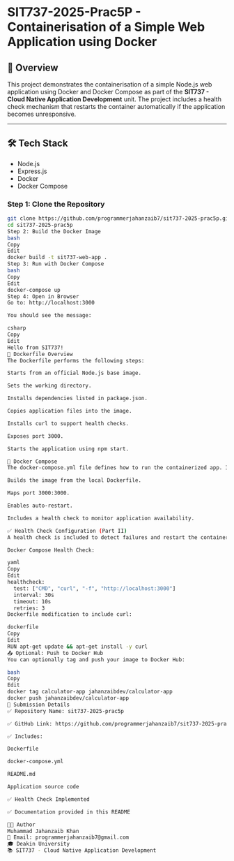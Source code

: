 # SIT737-2025-Prac5P - Containerisation of a Simple Web Application using Docker

## 📝 Overview

This project demonstrates the containerisation of a simple Node.js web application using Docker and Docker Compose as part of the **SIT737 - Cloud Native Application Development** unit. The project includes a health check mechanism that restarts the container automatically if the application becomes unresponsive.

---

## 🛠 Tech Stack

- Node.js
- Express.js
- Docker
- Docker Compose


### Step 1: Clone the Repository

```bash
git clone https://github.com/programmerjahanzaib7/sit737-2025-prac5p.git
cd sit737-2025-prac5p
Step 2: Build the Docker Image
bash
Copy
Edit
docker build -t sit737-web-app .
Step 3: Run with Docker Compose
bash
Copy
Edit
docker-compose up
Step 4: Open in Browser
Go to: http://localhost:3000

You should see the message:

csharp
Copy
Edit
Hello from SIT737!
🐳 Dockerfile Overview
The Dockerfile performs the following steps:

Starts from an official Node.js base image.

Sets the working directory.

Installs dependencies listed in package.json.

Copies application files into the image.

Installs curl to support health checks.

Exposes port 3000.

Starts the application using npm start.

🧩 Docker Compose
The docker-compose.yml file defines how to run the containerized app. It:

Builds the image from the local Dockerfile.

Maps port 3000:3000.

Enables auto-restart.

Includes a health check to monitor application availability.

✅ Health Check Configuration (Part II)
A health check is included to detect failures and restart the container when necessary.

Docker Compose Health Check:

yaml
Copy
Edit
healthcheck:
  test: ["CMD", "curl", "-f", "http://localhost:3000"]
  interval: 30s
  timeout: 10s
  retries: 3
Dockerfile modification to include curl:

dockerfile
Copy
Edit
RUN apt-get update && apt-get install -y curl
📤 Optional: Push to Docker Hub
You can optionally tag and push your image to Docker Hub:

bash
Copy
Edit
docker tag calculator-app jahanzaibdev/calculator-app
docker push jahanzaibdev/calculator-app
📎 Submission Details
✅ Repository Name: sit737-2025-prac5p

✅ GitHub Link: https://github.com/programmerjahanzaib7/sit737-2025-prac5p

✅ Includes:

Dockerfile

docker-compose.yml

README.md

Application source code

✅ Health Check Implemented

✅ Documentation provided in this README

👨‍💻 Author
Muhammad Jahanzaib Khan
📧 Email: programmerjahanzaib7@gmail.com
🎓 Deakin University
📚 SIT737 - Cloud Native Application Development
